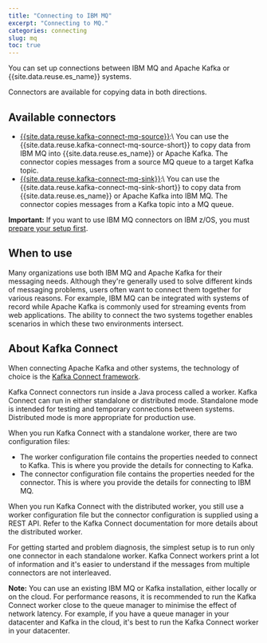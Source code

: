 ```yaml
---
title: "Connecting to IBM MQ"
excerpt: "Connecting to MQ."
categories: connecting
slug: mq
toc: true
---
```


You can set up connections between IBM MQ and Apache Kafka or {{site.data.reuse.es_name}} systems.

Connectors are available for copying data in both directions.

## Available connectors

 - [{{site.data.reuse.kafka-connect-mq-source}}](../mq/source/):\\
    You can use the {{site.data.reuse.kafka-connect-mq-source-short}} to copy data from IBM MQ into {{site.data.reuse.es_name}} or Apache Kafka. The connector copies messages from a source MQ queue to a target Kafka topic.
 - [{{site.data.reuse.kafka-connect-mq-sink}}](../mq/sink/):\\
    You can use the {{site.data.reuse.kafka-connect-mq-sink-short}} to copy data from {{site.data.reuse.es_name}} or Apache Kafka into IBM MQ. The connector copies messages from a Kafka topic into a MQ queue.

 **Important:** If you want to use IBM MQ connectors on IBM z/OS, you must [prepare your setup first](../mq/zos/).

## When to use

Many organizations use both IBM MQ and Apache Kafka for their messaging needs. Although they're generally used to solve different kinds of messaging problems, users often want to connect them together for various reasons. For example, IBM MQ can be integrated with systems of record while Apache Kafka is commonly used for streaming events from web applications. The ability to connect the two systems together enables scenarios in which these two environments intersect.

## About Kafka Connect

When connecting Apache Kafka and other systems, the technology of choice is the [Kafka Connect framework](https://kafka.apache.org/documentation/#connect).

Kafka Connect connectors run inside a Java process called a worker. Kafka Connect can run in either standalone or distributed mode. Standalone mode is intended for testing and temporary connections between systems. Distributed mode is more appropriate for production use.

When you run Kafka Connect with a standalone worker, there are two configuration files:
* The worker configuration file contains the properties needed to connect to Kafka. This is where you provide the details for connecting to Kafka.
* The connector configuration file contains the properties needed for the connector. This is where you provide the details for connecting to IBM MQ.

When you run Kafka Connect with the distributed worker, you still use a worker configuration file but the connector configuration is supplied using a REST API. Refer to the Kafka Connect documentation for more details about the distributed worker.

For getting started and problem diagnosis, the simplest setup is to run only one connector in each standalone worker. Kafka Connect workers print a lot of information and it's easier to understand if the messages from multiple connectors are not interleaved.

**Note:** You can use an existing IBM MQ or Kafka installation, either locally or on the cloud. For performance reasons, it is recommended to run the Kafka Connect worker close to the queue manager to minimise the effect of network latency. For example, if you have a queue manager in your datacenter and Kafka in the cloud, it's best to run the Kafka Connect worker in your datacenter.
